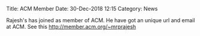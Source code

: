 Title: ACM Member
Date: 30-Dec-2018 12:15
Category: News

Rajesh's has joined as member of ACM. He have got an unique url and email at ACM.
See this http://member.acm.org/~mrprajesh
